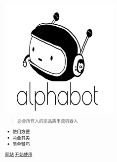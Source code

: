 <img src="../_media/logo.svg" alt="alphabot"
	title="alphabot" width="350" height="350" />
	
> 适合所有人的高品质串流机器人

- 使用方便
- 两全其美
- 简单轻巧

[网站](https://alphabot.wtf/)
[开始使用](#球队)